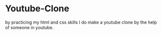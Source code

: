 # Youtube-Clone
by practicing my html and css skills I do make a youtube clone by the help of someone in youtube.
